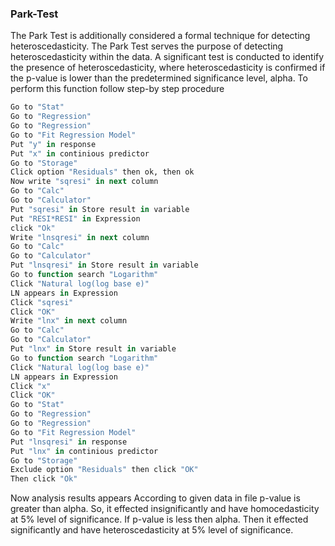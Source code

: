 ### Park-Test
The Park Test is additionally considered a formal technique for detecting heteroscedasticity.
The Park Test serves the purpose of detecting heteroscedasticity within the data.
A significant test is conducted to identify the presence of heteroscedasticity, where heteroscedasticity is confirmed if the p-value is lower than the predetermined significance level, alpha.
To perform this function follow step-by step procedure
```R
Go to "Stat"
Go to "Regression"
Go to "Regression"
Go to "Fit Regression Model"
Put "y" in response
Put "x" in continious predictor
Go to "Storage"
Click option "Residuals" then ok, then ok
Now write "sqresi" in next column
Go to "Calc"
Go to "Calculator"
Put "sqresi" in Store result in variable
Put "RESI*RESI" in Expression
click "Ok"
Write "lnsqresi" in next column
Go to "Calc"
Go to "Calculator"
Put "lnsqresi" in Store result in variable
Go to function search "Logarithm"
Click "Natural log(log base e)"
LN appears in Expression
Click "sqresi"
Click "OK"
Write "lnx" in next column
Go to "Calc"
Go to "Calculator"
Put "lnx" in Store result in variable
Go to function search "Logarithm"
Click "Natural log(log base e)"
LN appears in Expression
Click "x"
Click "OK"
Go to "Stat"
Go to "Regression"
Go to "Regression"
Go to "Fit Regression Model"
Put "lnsqresi" in response
Put "lnx" in continious predictor
Go to "Storage"
Exclude option "Residuals" then click "OK"
Then click "Ok"
```
Now analysis results appears
According to given data in file p-value is greater than alpha.
So, it effected insignificantly and have homocedasticity at 5% level of significance.
If p-value is less then alpha. Then it effected significantly and have heteroscedasticity at 5% level of significance.
